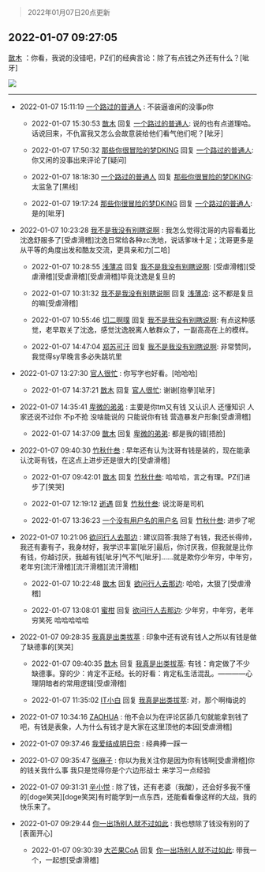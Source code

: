 > 2022年01月07日20点更新
<link rel="stylesheet" href="https://cdn.jsdelivr.net/gh/taotie6/sampleJSON@main/css/photo_show.css">
<meta name="referrer" content="no-referrer" />


 ## 2022-01-07 09:27:05 

 [㪚木](https://www.coolapk.com/feed/32651134?shareKey=ZjE1NDUzZDhhYjY0NjFkNzlkYTc~) ：你看，我说的没错吧，PZ们的经典言论：除了有点钱之外还有什么？[呲牙] 

<div class="album">
<img class="img-item" src="https://image.coolapk.com/feed/2022/0107/09/1081091_a46e9e56_8698_5544_904@1080x1540.jpeg" />
</div>

 ------- 

- 2022-01-07 15:11:19 [一个路过的普通人](uid=3766236) : 不装逼谁闲的没事p你 

    - 2022-01-07 15:30:53 [㪚木](uid=1081091) 回复 [一个路过的普通人](uid=3766236): 说的也有点道理哈。话说回来，不仇富我又怎么会故意装给他们看气他们呢？[呲牙] 

    - 2022-01-07 17:50:32 [那些你很冒险的梦DKING](uid=815329) 回复 [一个路过的普通人](uid=3766236): 你又闲的没事出来评论了[疑问] 

    - 2022-01-07 18:18:30 [一个路过的普通人](uid=3766236) 回复 [那些你很冒险的梦DKING](uid=815329): 太监急了[黑线] 

    - 2022-01-07 19:17:24 [那些你很冒险的梦DKING](uid=815329) 回复 [一个路过的普通人](uid=3766236): 是的[呲牙] 

- 2022-01-07 10:23:28 [我不是我没有别瞎说啊](uid=2231912) : 我怎么觉得沈哥的内容看着比沈逸舒服多了[受虐滑稽]沈逸日常给各种zc洗地，说话爹味十足；沈哥更多是从平等的角度出发和酷友交流，更具亲和力[二哈] 

    - 2022-01-07 10:28:55 [浅薄凉](uid=1630624) 回复 [我不是我没有别瞎说啊](uid=2231912): [受虐滑稽][受虐滑稽][受虐滑稽][受虐滑稽]毕竟沈逸是复旦的 

    - 2022-01-07 10:31:32 [我不是我没有别瞎说啊](uid=2231912) 回复 [浅薄凉](uid=1630624): 这不都是复旦的嘛[受虐滑稽] 

    - 2022-01-07 10:55:46 [切二啊噗](uid=2920558) 回复 [我不是我没有别瞎说啊](uid=2231912): 有点这种感觉，老早取关了沈逸，感觉沈逸脱离人敏群众了，一副高高在上的模样。 

    - 2022-01-07 14:47:04 [郑苏可汗](uid=678781) 回复 [我不是我没有别瞎说啊](uid=2231912): 非常赞同，我觉得sy早晚言多必失跳坑里 

- 2022-01-07 13:27:30 [官人很忙](uid=962830) : 你写字也好看。[哈哈哈] 

    - 2022-01-07 14:37:21 [㪚木](uid=1081091) 回复 [官人很忙](uid=962830): 谢谢[抱拳][呲牙] 

- 2022-01-07 14:35:41 [卑微的弟弟](uid=2993985) : 主要是你tm又有钱 又认识人 还懂知识 人家还说不过你  不p不抢 没啥能说的 只能说你有钱 营造暴发户形象[受虐滑稽] 

    - 2022-01-07 14:37:09 [㪚木](uid=1081091) 回复 [卑微的弟弟](uid=2993985): 都是我的错[捂脸] 

- 2022-01-07 09:40:30 [竹秋什叁](uid=2319428) : 早年还有认为沈哥有钱是装的，现在能承认沈哥有钱，在这点上进步还是很大的[受虐滑稽] 

    - 2022-01-07 09:42:01 [㪚木](uid=1081091) 回复 [竹秋什叁](uid=2319428): 哈哈哈，言之有理。PZ们进步了[笑哭] 

    - 2022-01-07 12:19:12 [逝遇](uid=2589293) 回复 [竹秋什叁](uid=2319428): 说沈哥是司机 

    - 2022-01-07 13:36:23 [一个没有用户名的用户名](uid=1314924) 回复 [竹秋什叁](uid=2319428): 进步了呢 

- 2022-01-07 10:21:06 [欲问行人去那边](uid=826969) : 建议回答:我除了有钱，我还长得帅，我还有妻有子，我身材好，我学识丰富[呲牙]最后，你讨厌我，但我就是比你有钱，你越讨厌，我越有钱[呲牙]气不气[呲牙]……就是欺你少年穷，中年穷，老年穷[流汗滑稽][流汗滑稽][流汗滑稽] 

    - 2022-01-07 10:22:48 [㪚木](uid=1081091) 回复 [欲问行人去那边](uid=826969): 哈哈，太狠了[受虐滑稽] 

    - 2022-01-07 13:08:01 [蜜柑](uid=1097842) 回复 [欲问行人去那边](uid=826969): 少年穷，中年穷，老年穷笑死 哈哈哈哈哈 

- 2022-01-07 09:28:35 [我真是出类拔萃](uid=2150297) : 印象中还有说有钱人之所以有钱是做了缺德事的[笑哭] 

    - 2022-01-07 09:40:35 [㪚木](uid=1081091) 回复 [我真是出类拔萃](uid=2150297): 有钱：肯定做了不少缺德事。穿的少：肯定不正经。长的好看：肯定私生活混乱。————心理阴暗者的常用逻辑[受虐滑稽] 

    - 2022-01-07 11:35:02 [IT小白](uid=1002886) 回复 [我真是出类拔萃](uid=2150297): 对，那个啊梅说的 

- 2022-01-07 10:34:16 [ZAOHUA](uid=1930793) : 他不会以为在评论区舔几句就能拿到钱了吧，有钱是表象，人为什么有钱才是大家在这里顶他的本因[受虐滑稽] 

- 2022-01-07 09:37:46 [我爱结成明日奈](uid=1772977) : 经典捧一踩一 

- 2022-01-07 09:35:47 [张麻孑](uid=2297834) : 你以为我关注你是因为你有钱啊[受虐滑稽]你的钱关我什么事 我只是觉得你是个六边形战士 来学习一点经验 

- 2022-01-07 09:31:31 [辛小悦](uid=2870670) : 除了钱，还有老婆（我酸），还会好多我不懂的[doge笑哭][doge笑哭]有时能学到一点东西，还能看看像这样的大战，我的快乐来了。 

- 2022-01-07 09:29:44 [你一出场别人就不过如此](uid=2538561) : 我也想除了钱没有别的了[表面开心] 

    - 2022-01-07 09:30:39 [大芒果CoA](uid=9758291) 回复 [你一出场别人就不过如此](uid=2538561): 带我一个，一起想[受虐滑稽] 

